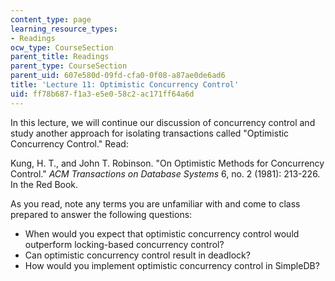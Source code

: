 ```yaml
---
content_type: page
learning_resource_types:
- Readings
ocw_type: CourseSection
parent_title: Readings
parent_type: CourseSection
parent_uid: 607e580d-09fd-cfa0-0f08-a87ae0de6ad6
title: 'Lecture 11: Optimistic Concurrency Control'
uid: ff78b687-f1a3-e5e0-58c2-ac171ff64a6d
---
```


In this lecture, we will continue our discussion of concurrency control and study another approach for isolating transactions called "Optimistic Concurrency Control." Read:

Kung, H. T., and John T. Robinson. "On Optimistic Methods for Concurrency Control." _ACM Transactions on Database Systems_ 6, no. 2 (1981): 213-226. In the Red Book.

As you read, note any terms you are unfamiliar with and come to class prepared to answer the following questions:

*   When would you expect that optimistic concurrency control would outperform locking-based concurrency control?
*   Can optimistic concurrency control result in deadlock?
*   How would you implement optimistic concurrency control in SimpleDB?